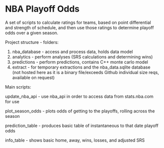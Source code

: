 # NBA Playoff Odds

A set of scripts to calculate ratings for teams, based on point differential
and strength of schedule, and then use those ratings to determine playoff odds
over a given season. 

Project structure - folders:
1. nba_database - access and process data, holds data model
2. analytics - perform analyses (SRS calculations and determining wins)
3. predictions - perform predictions, contains C++ monte carlo model
4. extract - for temporary extractions
and the nba_data.sqlite database (not hosted here as it is a binary file/exceeds Github individual size reqs, available on request)

Main scripts:

update_nba_api - use nba_api in order to access data from stats.nba.com for use

plot_season_odds - plots odds of getting to the playoffs, rolling across the season

prediction_table - produces basic table of instantaneous to that date playoff odds

info_table - shows basic home, away, wins, losses, and adjusted SRS



